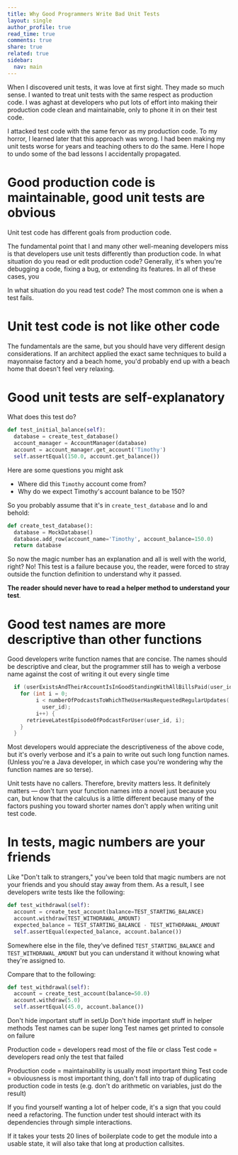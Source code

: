 ```yaml
---
title: Why Good Programmers Write Bad Unit Tests
layout: single
author_profile: true
read_time: true
comments: true
share: true
related: true
sidebar:
  nav: main
---
```


When I discovered unit tests, it was love at first sight. They made so much sense. I wanted to treat unit tests with the same respect as production code. I was aghast at developers who put lots of effort into making their production code clean and maintainable, only to phone it in on their test code.

I attacked test code with the same fervor as my production code. To my horror, I learned later that this approach was wrong. I had been making my unit tests worse for years and teaching others to do the same. Here I hope to undo some of the bad lessons I accidentally propagated.

# Good production code is maintainable, good unit tests are obvious

Unit test code has different goals from production code.

The fundamental point that I and many other well-meaning developers miss is that developers use unit tests differently than production code. In what situation do you read or edit production code? Generally, it's when you're debugging a code, fixing a bug, or extending its features. In all of these cases, you 

In what situation do you read test code? The most common one is when a test fails.

# Unit test code is not like other code

The fundamentals are the same, but you should have very different design considerations. If an architect applied the exact same techniques to build a mayonnaise factory and a beach home, you'd probably end up with a beach home that doesn't feel very relaxing.

# Good unit tests are self-explanatory

What does this test do?

```python
def test_initial_balance(self):
  database = create_test_database()
  account_manager = AccountManager(database)
  account = account_manager.get_account('Timothy')
  self.assertEqual(150.0, account.get_balance())
```

Here are some questions you might ask

* Where did this `Timothy` account come from?
* Why do we expect Timothy's account balance to be 150?

So you probably assume that it's in `create_test_database` and lo and behold:

```python
def create_test_database():
  database = MockDatabase()
  database.add_row(account_name='Timothy', account_balance=150.0)
  return database
```

So now the magic number has an explanation and all is well with the world, right? No! This test is a failure because you, the reader, were forced to stray outside the function definition to understand why it passed.

**The reader should never have to read a helper method to understand your test**.

# Good test names are more descriptive than other functions

Good developers write function names that are concise. The names should be descriptive and clear, but the programmer still has to weigh a verbose name against the cost of writing it out every single time

```c
  if (userExistsAndTheirAccountIsInGoodStandingWithAllBillsPaid(user_id)) {
    for (int i = 0;
         i < numberOfPodcastsToWhichTheUserHasRequestedRegularUpdates(
           user_id);
         i++) {
      retrieveLatestEpisodeOfPodcastForUser(user_id, i);
    }
  }
```

Most developers would appreciate the descriptiveness of the above code, but it's overly verbose and it's a pain to write out such long function names. (Unless you're a Java developer, in which case you're wondering why the function names are so terse).

Unit tests have no callers. Therefore, brevity matters less. It definitely matters &mdash; don't turn your function names into a novel just because you can, but know that the calculus is a little different because many of the factors pushing you toward shorter names don't apply when writing unit test code.

# In tests, magic numbers are your friends

Like "Don't talk to strangers," you've been told that magic numbers are not your friends and you should stay away from them. As a result, I see developers write tests like the following:

```python
def test_withdrawal(self):
  account = create_test_account(balance=TEST_STARTING_BALANCE)
  account.withdraw(TEST_WITHDRAWAL_AMOUNT)
  expected_balance = TEST_STARTING_BALANCE - TEST_WITHDRAWAL_AMOUNT
  self.assertEqual(expected_balance, account.balance())
```

Somewhere else in the file, they've defined `TEST_STARTING_BALANCE` and `TEST_WITHDRAWAL_AMOUNT` but you can understand it without knowing what they're assigned to.

Compare that to the following:

```python
def test_withdrawal(self):
  account = create_test_account(balance=50.0)
  account.withdraw(5.0)
  self.assertEqual(45.0, account.balance())
```

Don't hide important stuff in setUp
Don't hide important stuff in helper methods
Test names can be super long
Test names get printed to console on failure

Production code = developers read most of the file or class
Test code = developers read only the test that failed

Production code = maintainability is usually most important thing
Test code = obviousness is most important thing, don't fall into trap of duplicating production code in tests (e.g. don't do arithmetic on variables, just do the result)

If you find yourself wanting a lot of helper code, it's a sign that you could need a refactoring. The function under test should interact with its dependencies through simple interactions.

If it takes your tests 20 lines of boilerplate code to get the module into a usable state, it will also take that long at production callsites.